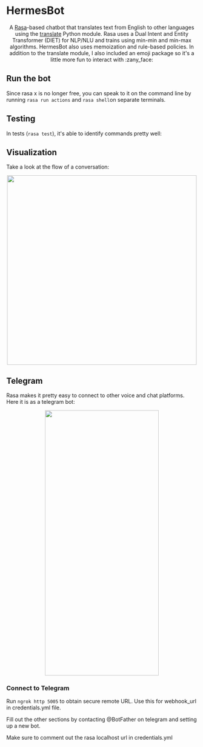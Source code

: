 # HermesBot

<p align="center"> 
A <a href="https://rasa.com/">Rasa</a>-based chatbot that translates text from English to other languages using the 
  <a href="https://pypi.org/project/translate/">translate</a> Python module. 
  Rasa uses a Dual Intent and Entity Transformer (DIET) for NLP/NLU and trains using min-min and min-max algorithms. HermesBot also uses memoization and rule-based policies. In addition to the translate module, I also included an emoji package so it's a little more fun to interact with :zany_face:
</p>

## Run the bot  
Since rasa x is no longer free, you can speak to it on the command line by running 
`rasa run actions` and `rasa shell`on separate terminals. 

## Testing 
In tests (`rasa test`), it's able to identify commands pretty well: 

## Visualization 
Take a look at the flow of a conversation: 
 <p align="center">
<img src="https://user-images.githubusercontent.com/84393679/218781894-d4dcb9f8-a9f1-4cf1-a449-4d4141aaea3e.png" width=500 height=500>
</p>


## Telegram
 Rasa makes it pretty easy to connect to other voice and chat platforms. Here it is as a telegram bot: 
<p align="center">
<img src="https://user-images.githubusercontent.com/84393679/218571208-0d7a5cfe-2909-40a2-9092-e6ccb3877917.png" width=300 height=700>
</p>

### Connect to Telegram
Run `ngrok http 5005` to obtain secure remote URL. Use this for webhook_url in credentials.yml file. 

Fill out the other sections by contacting @BotFather on telegram and setting up a new bot. 

Make sure to comment out the rasa localhost url in credentials.yml 

